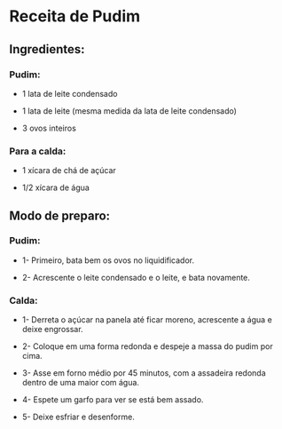 # Receita de Pudim

## Ingredientes:

### Pudim:
* 1 lata de leite condensado

* 1 lata de leite (mesma medida da lata de leite condensado)

* 3 ovos inteiros

### Para a calda:

* 1 xícara de chá de açúcar

* 1/2 xícara de água


## Modo de preparo:

### Pudim:

* 1- Primeiro, bata bem os ovos no liquidificador.

* 2- Acrescente o leite condensado e o leite, e bata novamente.

### Calda:

* 1- Derreta o açúcar na panela até ficar moreno, acrescente a água e deixe engrossar.

* 2- Coloque em uma forma redonda e despeje a massa do pudim por cima.

* 3- Asse em forno médio por 45 minutos, com a assadeira redonda dentro de uma maior com água.	

* 4- Espete um garfo para ver se está bem assado.

* 5- Deixe esfriar e desenforme.
